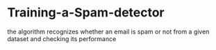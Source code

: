# Training-a-Spam-detector
the algorithm recognizes whether an email is spam or not from a given dataset and checking its performance
